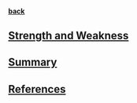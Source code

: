 #### [back](../Cassandra_Main.md)


## [Strength and Weakness](benifits_limitations.md) 

## [Summary](summary.md)

## [References](reference.md)